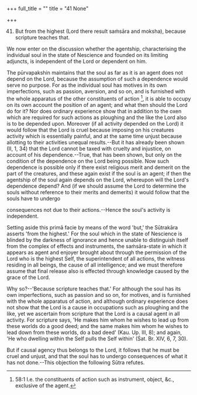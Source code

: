 +++
full_title = ""
title = "41 None"

+++


41. But from the highest (Lord there result saṁsāra and moksha), because scripture teaches that.

We now enter on the discussion whether the agentship, characterising the individual soul in the state of Nescience and founded on its limiting adjuncts, is independent of the Lord or dependent on him.

The pūrvapakshin maintains that the soul as far as it is an agent does not depend on the Lord, because the assumption of such a dependence would serve no purpose. For as the individual soul has motives in its own imperfections, such as passion, aversion, and so on, and is furnished with the whole apparatus of the other constituents of action [^fn_39], it is able to occupy on its own account the position of an agent; and what then should the Lord do for it? Nor does ordinary experience show that in addition to the oxen which are required for such actions as ploughing and the like the Lord also is to be depended upon. Moreover (if all activity depended on the Lord) it would follow that the Lord is cruel because imposing on his creatures activity which is essentially painful, and at the same time unjust because allotting to their activities unequal results.--But it has already been shown (II, 1, 34) that the Lord cannot be taxed with cruelty and injustice, on account of his dependence.--True, that has been shown, but only on the condition of the dependence on the Lord being possible. Now such dependence is possible only if there exist religious merit and demerit on the part of the creatures, and these again exist if the soul is an agent; if then the agentship of the soul again depends on the Lord, whereupon will the Lord's dependence depend? And (if we should assume the Lord to determine the souls without reference to their merits and demerits) it would follow that the souls have to undergo

[^fn_39]: 58:1 I.e. the constituents of action such as instrument, object, &c., exclusive of the agent.

consequences not due to their actions.--Hence the soul's activity is independent.

Setting aside this primā facie by means of the word 'but,' the Sūtrakāra asserts 'from the highest.' For the soul which in the state of Nescience is blinded by the darkness of ignorance and hence unable to distinguish itself from the complex of effects and instruments, the saṁsāra-state in which it appears as agent and enjoyer brought about through the permission of the Lord who is the highest Self, the superintendent of all actions, the witness residing in all beings, the cause of all intelligence; and we must therefore assume that final release also is effected through knowledge caused by the grace of the Lord.

Why so?--'Because scripture teaches that.' For although the soul has its own imperfections, such as passion and so on, for motives, and is furnished with the whole apparatus of action, and although ordinary experience does not show that the Lord is a cause in occupations such as ploughing and the like, yet we ascertain from scripture that the Lord is a causal agent in all activity. For scripture says, 'He makes him whom he wishes to lead up from these worlds do a good deed; and the same makes him whom he wishes to lead down from these worlds, do a bad deed' (Kau. Up. III, 8); and again, 'He who dwelling within the Self pulls the Self within' (Śat. Br. XIV, 6, 7, 30).

But if causal agency thus belongs to the Lord, it follows that he must be cruel and unjust, and that the soul has to undergo consequences of what it has not done.--This objection the following Sūtra refutes.

